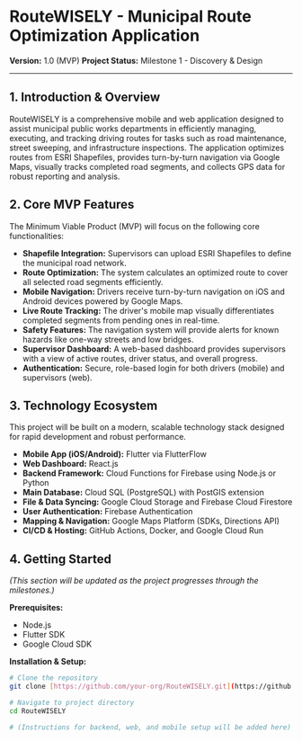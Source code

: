 # RouteWISELY - Municipal Route Optimization Application

**Version:** 1.0 (MVP)
**Project Status:** Milestone 1 - Discovery & Design

---

## 1. Introduction & Overview

RouteWISELY is a comprehensive mobile and web application designed to assist municipal public works departments in efficiently managing, executing, and tracking driving routes for tasks such as road maintenance, street sweeping, and infrastructure inspections. The application optimizes routes from ESRI Shapefiles, provides turn-by-turn navigation via Google Maps, visually tracks completed road segments, and collects GPS data for robust reporting and analysis.

## 2. Core MVP Features

The Minimum Viable Product (MVP) will focus on the following core functionalities:

* **Shapefile Integration:** Supervisors can upload ESRI Shapefiles to define the municipal road network.
* **Route Optimization:** The system calculates an optimized route to cover all selected road segments efficiently.
* **Mobile Navigation:** Drivers receive turn-by-turn navigation on iOS and Android devices powered by Google Maps.
* **Live Route Tracking:** The driver's mobile map visually differentiates completed segments from pending ones in real-time.
* **Safety Features:** The navigation system will provide alerts for known hazards like one-way streets and low bridges.
* **Supervisor Dashboard:** A web-based dashboard provides supervisors with a view of active routes, driver status, and overall progress.
* **Authentication:** Secure, role-based login for both drivers (mobile) and supervisors (web).

## 3. Technology Ecosystem

This project will be built on a modern, scalable technology stack designed for rapid development and robust performance.

* **Mobile App (iOS/Android):** Flutter via FlutterFlow
* **Web Dashboard:** React.js
* **Backend Framework:** Cloud Functions for Firebase using Node.js or Python
* **Main Database:** Cloud SQL (PostgreSQL) with PostGIS extension
* **File & Data Syncing:** Google Cloud Storage and Firebase Cloud Firestore
* **User Authentication:** Firebase Authentication
* **Mapping & Navigation:** Google Maps Platform (SDKs, Directions API)
* **CI/CD & Hosting:** GitHub Actions, Docker, and Google Cloud Run

## 4. Getting Started

*(This section will be updated as the project progresses through the milestones.)*

**Prerequisites:**
* Node.js
* Flutter SDK
* Google Cloud SDK

**Installation & Setup:**

```bash
# Clone the repository
git clone [https://github.com/your-org/RouteWISELY.git](https://github.com/your-org/RouteWISELY.git)

# Navigate to project directory
cd RouteWISELY

# (Instructions for backend, web, and mobile setup will be added here)

